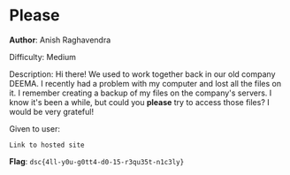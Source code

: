 # Please

**Author**: Anish Raghavendra

Difficulty: Medium

Description:
Hi there! We used to work together back in our old company DEEMA. I recently had a problem with my computer and lost all the files on it.
I remember creating a backup of my files on the company's servers. I know it's been a while, but could you <b>please</b> try to access those files?
I would be very grateful!

Given to user:

    Link to hosted site

**Flag**: `dsc{4ll-y0u-g0tt4-d0-15-r3qu35t-n1c3ly}`
